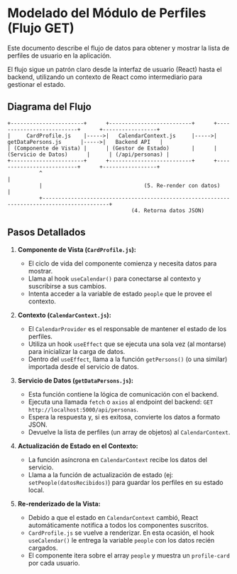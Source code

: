 # Modelado del Módulo de Perfiles (Flujo GET)

Este documento describe el flujo de datos para obtener y mostrar la lista de perfiles de usuario en la aplicación.

El flujo sigue un patrón claro desde la interfaz de usuario (React) hasta el backend, utilizando un contexto de React como intermediario para gestionar el estado.

## Diagrama del Flujo

```
+-----------------------+      +--------------------------+      +--------------------------+      +-----------------+
|     CardProfile.js    |----->|   CalendarContext.js     |----->|   getDataPersons.js      |----->|   Backend API   |
| (Componente de Vista) |      | (Gestor de Estado)       |      | (Servicio de Datos)      |      | (/api/personas) |
+-----------------------+      +--------------------------+      +--------------------------+      +-----------------+
          ^                                                                                             |
          |                                (5. Re-render con datos)                                     |
          +-------------------------------------------------------------------------------------------+
                                       (4. Retorna datos JSON)
```

## Pasos Detallados

1.  **Componente de Vista (`CardProfile.js`):**
    *   El ciclo de vida del componente comienza y necesita datos para mostrar.
    *   Llama al hook `useCalendar()` para conectarse al contexto y suscribirse a sus cambios.
    *   Intenta acceder a la variable de estado `people` que le provee el contexto.

2.  **Contexto (`CalendarContext.js`):**
    *   El `CalendarProvider` es el responsable de mantener el estado de los perfiles.
    *   Utiliza un hook `useEffect` que se ejecuta una sola vez (al montarse) para inicializar la carga de datos.
    *   Dentro del `useEffect`, llama a la función `getPersons()` (o una similar) importada desde el servicio de datos.

3.  **Servicio de Datos (`getDataPersons.js`):**
    *   Esta función contiene la lógica de comunicación con el backend.
    *   Ejecuta una llamada `fetch` o `axios` al endpoint del backend: `GET http://localhost:5000/api/personas`.
    *   Espera la respuesta y, si es exitosa, convierte los datos a formato JSON.
    *   Devuelve la lista de perfiles (un array de objetos) al `CalendarContext`.

4.  **Actualización de Estado en el Contexto:**
    *   La función asíncrona en `CalendarContext` recibe los datos del servicio.
    *   Llama a la función de actualización de estado (ej: `setPeople(datosRecibidos)`) para guardar los perfiles en su estado local.

5.  **Re-renderizado de la Vista:**
    *   Debido a que el estado en `CalendarContext` cambió, React automáticamente notifica a todos los componentes suscritos.
    *   `CardProfile.js` se vuelve a renderizar. En esta ocasión, el hook `useCalendar()` le entrega la variable `people` con los datos recién cargados.
    *   El componente itera sobre el array `people` y muestra un `profile-card` por cada usuario.
